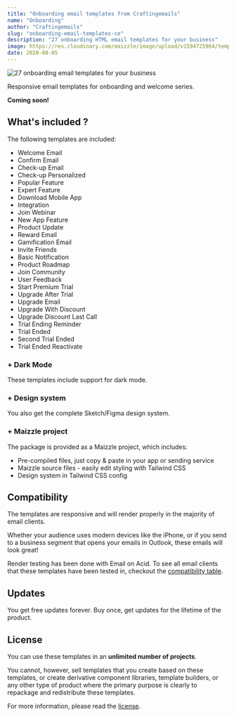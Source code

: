 ```yaml
---
title: "Onboarding email templates from Craftingemails"
name: "Onboarding"
author: "Craftingemails"
slug: "onboarding-email-templates-ce"
description: "27 onboarding HTML email templates for your business"
image: https://res.cloudinary.com/maizzle/image/upload/v1594725964/templates/ce-onboarding-email-templates.jpg
date: 2020-08-05
---
```


<div class="mb-8 flex flex-col justify-center items-center group">
  <g-link to="https://craftingemails.com/email-templates">
    <img 
      src="https://res.cloudinary.com/maizzle/image/upload/v1594725964/templates/ce-onboarding-email-templates.jpg" 
      alt="27 onboarding email templates for your business"
    >
  </g-link>
</div>

<div class="mb-8 flex flex-col justify-center items-center group">
</div>

Responsive email templates for onboarding and welcome series.

**Coming soon!**

## What's included ?

The following templates are included:

- Welcome Email
- Confirm Email
- Check-up Email
- Check-up Personalized
- Popular Feature
- Expert Feature
- Download Mobile App
- Integration
- Join Webinar
- New App Feature
- Product Update
- Reward Email
- Gamification Email
- Invite Friends
- Basic Notification
- Product Roadmap
- Join Community
- User Feedback
- Start Premium Trial
- Upgrade After Trial
- Upgrade Email
- Upgrade With Discount
- Upgrade Discount Last Call
- Trial Ending Reminder
- Trial Ended
- Second Trial Ended
- Trial Ended Reactivate

### + Dark Mode

These templates include support for dark mode.

### + Design system

You also get the complete Sketch/Figma design system.

### + Maizzle project

The package is provided as a Maizzle project, which includes:

- Pre-compiled files, just copy & paste in your app or sending service
- Maizzle source files - easily edit styling with Tailwind CSS
- Design system in Tailwind CSS config

## Compatibility

The templates are responsive and will render properly in the majority of email clients.

Whether your audience uses modern devices like the iPhone, or if you send to a business segment that opens your emails in Outlook, these emails will look great!

Render testing has been done with Email on Acid. To see all email clients that these templates have been tested in, checkout the [compatibility table](https://craftingemails.com/full-preview#compatibility).

## Updates

You get free updates forever. Buy once, get updates for the lifetime of the product.

## License

You can use these templates in an **unlimited number of projects**.

You cannot, however, sell templates that you create based on these templates, or create derivative component libraries, template builders, or any other type of product where the primary purpose is clearly to repackage and redistribute these templates.

For more information, please read the [license](https://craftingemails.com/license).
